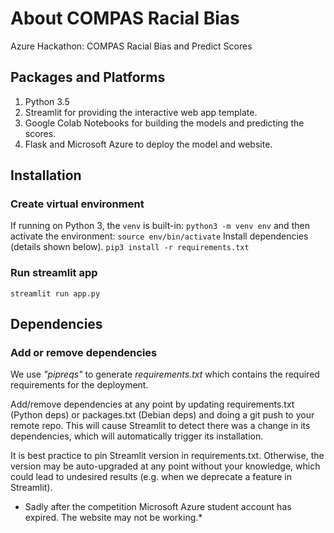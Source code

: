 # About COMPAS Racial Bias
 Azure Hackathon: COMPAS Racial Bias and Predict Scores

## Packages and Platforms
1. Python 3.5
2. Streamlit for providing the interactive web app template.
3. Google Colab Notebooks for building the models and predicting the scores.
4. Flask and Microsoft Azure to deploy the model and website.

## Installation
### Create virtual environment 
If running on Python 3, the `venv` is built-in:
`python3 -m venv env`
and then activate the environment:
`source env/bin/activate`
Install dependencies (details shown below).
`pip3 install -r requirements.txt`
### Run streamlit app
`streamlit run app.py`

## Dependencies
### Add or remove dependencies
We use *"pipreqs"* to generate *requirements.txt* which contains the required requirements for the deployment.

Add/remove dependencies at any point by updating requirements.txt (Python deps) or packages.txt (Debian deps) and doing a git push to your remote repo. This will cause Streamlit to detect there was a change in its dependencies, which will automatically trigger its installation.

It is best practice to pin Streamlit version in requirements.txt. Otherwise, the version may be auto-upgraded at any point without your knowledge, which could lead to undesired results (e.g. when we deprecate a feature in Streamlit).

* Sadly after the competition Microsoft Azure student account has expired. The website may not be working.*
